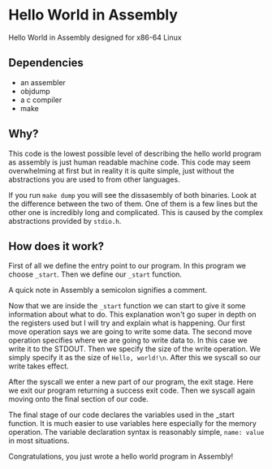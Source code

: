Hello World in Assembly
=====

Hello World in Assembly designed for x86-64 Linux

## Dependencies
- an assembler
- objdump
- a c compiler
- make

## Why?
This code is the lowest possible level of describing the hello world program as assembly is just human readable machine code.
This code may seem overwhelming at first but in reality it is quite simple, just without the abstractions you are used to from other languages.  

If you run `make dump` you will see the dissasembly of both binaries.
Look at the difference between the two of them.
One of them is a few lines but the other one is incredibly long and complicated.
This is caused by the complex abstractions provided by `stdio.h`.

## How does it work?
First of all we define the entry point to our program. In this program we choose `_start`.
Then we define our `_start` function.  

A quick note in Assembly a semicolon signifies a comment.  

Now that we are inside the `_start` function we can start to give it some information about what to do.
This explanation won't go super in depth on the registers used but I will try and explain what is happening.
Our first move operation says we are going to write some data.
The second move operation specifies where we are going to write data to.
In this case we write it to the STDOUT.
Then we specify the size of the write operation.
We simply specify it as the size of `Hello, world!\n`.
After this we syscall so our write takes effect.  

After the syscall we enter a new part of our program, the exit stage.
Here we exit our program returning a success exit code.
Then we syscall again moving onto the final section of our code.  

The final stage of our code declares the variables used in the _start function.
It is much easier to use variables here especially for the memory operation.
The variable declaration syntax is reasonably simple, `name: value` in most situations.  

Congratulations, you just wrote a hello world program in Assembly!

